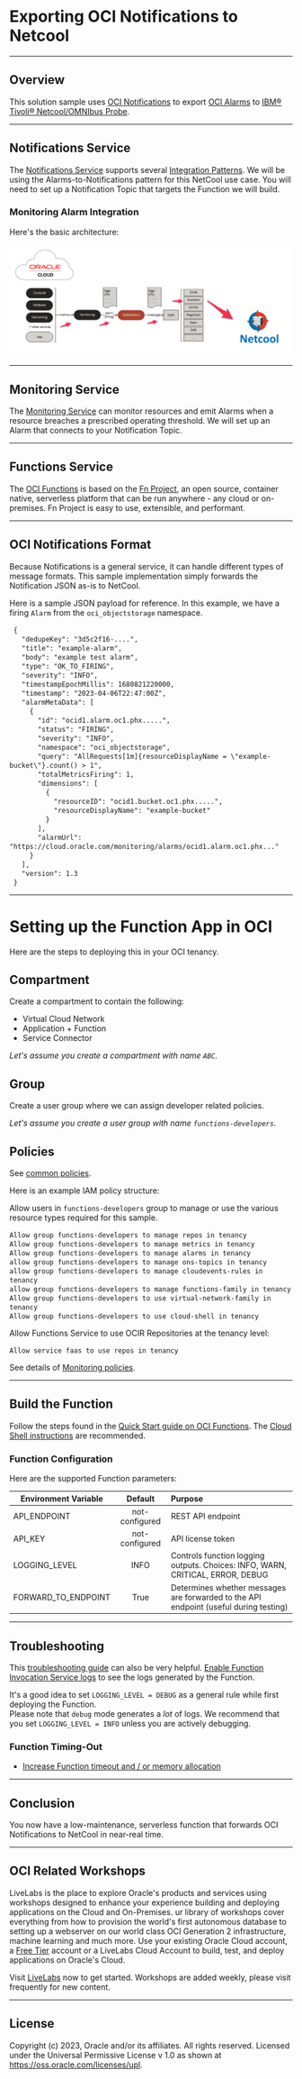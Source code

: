 # Exporting OCI Notifications to Netcool

---

## Overview

This solution sample 
uses [OCI Notifications](https://docs.oracle.com/en-us/iaas/Content/Notification/home.htm) 
to export [OCI Alarms](https://docs.oracle.com/en-us/iaas/Content/Monitoring/Concepts/monitoringoverview.htm) 
to [IBM® Tivoli® Netcool/OMNIbus Probe](https://www.ibm.com/docs/en/SSSHTQ_int/pdf/messbuspr-pdf.pdf). 



---
## Notifications Service
The [Notifications Service](https://docs.oracle.com/en-us/iaas/Content/Notification/Concepts/notificationoverview.htm) 
supports several 
[Integration Patterns](https://docs.oracle.com/en-us/iaas/Content/Notification/Concepts/notificationoverview.htm#Flow__alarms).  We will be using the Alarms-to-Notifications pattern for this NetCool use case.
You will need to set up a Notification Topic that targets the Function we will build.  


### Monitoring Alarm Integration

Here's the basic architecture:

![](images/architecture.png)

---
## Monitoring Service

The [Monitoring Service](https://docs.oracle.com/en-us/iaas/Content/Monitoring/Concepts/monitoringoverview.htm) can
monitor resources and emit Alarms when a resource breaches a prescribed operating threshold.  We will set up an Alarm that connects to your Notification Topic.

---
## Functions Service

The [OCI Functions](http://docs.oracle.com/en-us/iaas/Content/Functions/Concepts/functionsoverview.htm) is 
based on the [Fn Project](https://fnproject.io/), an open source, container 
native, serverless platform that can be run anywhere - any cloud or on-premises. Fn Project 
is easy to use, extensible, and performant.

---
## OCI Notifications Format

Because Notifications is a general service, it can handle different types of message formats.  This
sample implementation simply forwards the Notification JSON as-is to NetCool. 

Here is a sample JSON payload for reference.  In this example, we have a firing `Alarm` from the `oci_objectstorage` namespace.

     {
       "dedupeKey": "3d5c2f16-....",
       "title": "example-alarm",
       "body": "example test alarm",
       "type": "OK_TO_FIRING",
       "severity": "INFO",
       "timestampEpochMillis": 1680821220000,
       "timestamp": "2023-04-06T22:47:00Z",
       "alarmMetaData": [
         {
           "id": "ocid1.alarm.oc1.phx.....",
           "status": "FIRING",
           "severity": "INFO",
           "namespace": "oci_objectstorage",
           "query": "AllRequests[1m]{resourceDisplayName = \"example-bucket\"}.count() > 1",
           "totalMetricsFiring": 1,
           "dimensions": [
             {
               "resourceID": "ocid1.bucket.oc1.phx.....",
               "resourceDisplayName": "example-bucket"
             }
           ],
           "alarmUrl": "https://cloud.oracle.com/monitoring/alarms/ocid1.alarm.oc1.phx..."
         }
       ],
       "version": 1.3
     }


---
# Setting up the Function App in OCI

Here are the steps to deploying this in your OCI tenancy.

## Compartment

Create a compartment to contain the following:

- Virtual Cloud Network
- Application + Function
- Service Connector

_Let's assume you create a compartment with name `ABC`._

## Group

Create a user group where we can assign developer related policies.   

_Let's assume you create a user group with name `functions-developers`._

## Policies

See [common policies](https://docs.oracle.com/en-us/iaas/Content/Identity/Concepts/commonpolicies.htm).

Here is an example IAM policy structure:

Allow users in `functions-developers` group to manage or use the 
various resource types required for this sample.

    Allow group functions-developers to manage repos in tenancy
    Allow group functions-developers to manage metrics in tenancy
    Allow group functions-developers to manage alarms in tenancy
    allow group functions-developers to manage ons-topics in tenancy
    allow group functions-developers to manage cloudevents-rules in tenancy
    allow group functions-developers to manage functions-family in tenancy
    Allow group functions-developers to use virtual-network-family in tenancy
    Allow group functions-developers to use cloud-shell in tenancy

Allow Functions Service to use OCIR Repositories at the tenancy level:

    Allow service faas to use repos in tenancy 

See details of [Monitoring policies](https://docs.oracle.com/en-us/iaas/Content/Identity/policyreference/monitoringpolicyreference.htm#Details_for_Monitoring).

---
## Build the Function

Follow the steps found in the [Quick Start guide on OCI Functions](http://docs.oracle.com/en-us/iaas/Content/Functions/Tasks/functionsquickstartguidestop.htm).
The [Cloud Shell instructions](https://docs.oracle.com/en-us/iaas/Content/Functions/Tasks/functionsquickstartcloudshell.htm#functionsquickstart_cloudshell) are recommended.

### Function Configuration

Here are the supported Function parameters:

| Environment Variable | Default           | Purpose                                                                               |
|----------------------|:-------------:|:--------------------------------------------------------------------------------------|
| API_ENDPOINT         | not-configured | REST API endpoint                                                                     |
| API_KEY              | not-configured      | API license token                                                                     |
| LOGGING_LEVEL        | INFO     | Controls function logging outputs.  Choices: INFO, WARN, CRITICAL, ERROR, DEBUG       |
| FORWARD_TO_ENDPOINT  | True      | Determines whether messages are forwarded to the API endpoint (useful during testing) |


---
## Troubleshooting

This [troubleshooting guide](https://docs.public.oneportal.content.oci.oraclecloud.com/en-us/iaas/Content/Functions/Tasks/functionstroubleshooting.htm) can also be very helpful.
[Enable Function Invocation Service logs](https://docs.oracle.com/en-us/iaas/Content/Functions/Tasks/functionsexportingfunctionlogfiles.htm) to see the logs generated by the Function.

It's a good idea to set `LOGGING_LEVEL = DEBUG` as a general rule while first deploying the Function.  
Please note that `debug` mode generates a _lot_ of logs. We recommend that you set `LOGGING_LEVEL = INFO` unless you are actively debugging.

### Function Timing-Out

* [Increase Function timeout and / or memory allocation](https://docs.oracle.com/en-us/iaas/Content/Functions/Tasks/functionscustomizing.htm)

---
## Conclusion

You now have a low-maintenance, serverless function that forwards OCI Notifications to NetCool in
near-real time.

---
## **OCI** Related Workshops

LiveLabs is the place to explore Oracle's products and services using workshops designed to 
enhance your experience building and deploying applications on the Cloud and On-Premises.
ur library of workshops cover everything from how to provision the world's first autonomous 
database to setting up a webserver on our world class OCI Generation 2 infrastructure, 
machine learning and much more.  Use your existing Oracle Cloud account, 
a [Free Tier](https://www.oracle.com/cloud/free/) account or a LiveLabs Cloud Account to build, test, 
and deploy applications on Oracle's Cloud.

Visit [LiveLabs](http://bit.ly/golivelabs) now to get started.  Workshops are added weekly, please visit frequently for new content.

---
## License
Copyright (c) 2023, Oracle and/or its affiliates. All rights reserved.
Licensed under the Universal Permissive License v 1.0 as shown at https://oss.oracle.com/licenses/upl.
